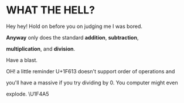 # WHAT THE HELL?

Hey hey! Hold on before you on judging me I was bored.

**Anyway** only does the standard __addition__, __subtraction__,

__multiplication__, and __division__.

Have a blast.

OH! a little reminder U+1F613 doesn't support order of operations and

you'll have a massive if you try dividing by 0. You computer might even

explode. \U1F4A5
